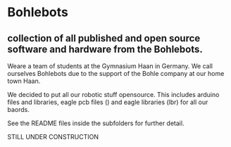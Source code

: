 # Bohlebots
<h2>collection of all published and open source software and hardware from the Bohlebots.</h2>
Weare a team of students at the Gymnasium Haan in Germany. We call ourselves Bohlebots
due to the support of the Bohle company at our home town Haan.

We decided to put all our robotic stuff opensource. This includes arduino files and libraries,
eagle pcb files () and eagle libraries (lbr) for all our baords.

See the README files inside the subfolders for further detail.

STILL UNDER CONSTRUCTION
